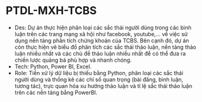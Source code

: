 # PTDL-MXH-TCBS
- Des: Dự án thực hiện phân loại các sắc thái người dùng trong các bình luận trên các trang mạng xã hội như facebook, youtube,... về việc sử dụng nền tảng phân tích chứng khoán của TCBS. Bên cạnh đó, dự án còn thực hiện vẽ biểu đồ phân tích các sắc thái thảo luận, nền tảng thảo luận nhiều nhất và các chủ đề thảo luận nhiều nhất để có thể đưa ra chiến lược quảng bá phù hợp và nhanh chóng.
- Tech: Python, Power BI, Excel.
- Role: Tiền xử lý dữ liệu bị thiếu bằng Python, phân loại các sắc thái người dùng và thống kê các chỉ số quan trọng (bài đăng, bình luận, tương tác), trực quan hóa xu hướng thảo luận và tỉ lệ sắc thái thảo luận trên các nền tảng bằng PowerBI.
